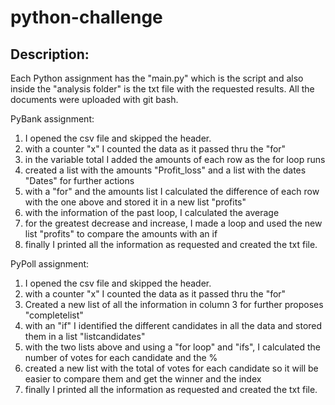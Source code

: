 # python-challenge

## Description: 

Each Python assignment has the "main.py" which is the script and also inside the "analysis folder" is the txt file with the requested results.
All the documents were uploaded with git bash.

PyBank assignment:
 1) I opened the csv file and skipped the header.
 2) with a counter "x" I counted the data as it passed thru the "for" 
 3) in the variable total I added the amounts of each row as the for loop runs
 4) created a list with the amounts "Profit_loss" and a list with the dates "Dates" for further actions
 5) with a "for" and the amounts list I calculated the difference of each row with the one above and stored it in a new list "profits"
 6) with the information of the past loop, I calculated the average
 7) for the greatest decrease and increase, I made a loop and used the new list "profits" to compare the amounts with an if 
 8) finally I printed all the information as requested and created the txt file. 

PyPoll assignment:
 1) I opened the csv file and skipped the header.
 2) with a counter "x" I counted the data as it passed thru the "for"
 3) Created a new list of all the information in column 3 for further proposes "completelist"
 4) with an "if" I identified the different candidates in all the data and stored them in a list "listcandidates"
 5) with the two lists above and using a "for loop" and "ifs", I calculated the number of votes for each candidate and the %
 6) created a new list with the total of votes for each candidate so it will be easier to compare them and get the winner and the index 
 7) finally I printed all the information as requested and created the txt file. 

